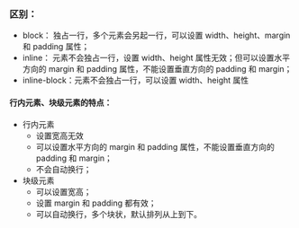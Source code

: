 ### 区别：

- block： 独占一行，多个元素会另起一行，可以设置 width、height、margin 和 padding 属性；
- inline： 元素不会独占一行，设置 width、height 属性无效；但可以设置水平方向的 margin 和 padding 属性，不能设置垂直方向的 padding 和 margin；
- inline-block：元素不会独占一行，可以设置 width、height 属性

#### 行内元素、块级元素的特点：

- 行内元素
  - 设置宽高无效
  - 可以设置水平方向的 margin 和 padding 属性，不能设置垂直方向的 padding 和 margin；
  - 不会自动换行；
- 块级元素
  - 可以设置宽高；
  - 设置 margin 和 padding 都有效；
  - 可以自动换行，多个块状，默认排列从上到下。
